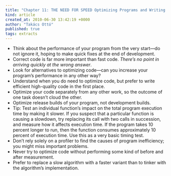 ```yaml
---
title: "Chapter 11: THE NEED FOR SPEED Optimizing Programs and Writing Efficient Code"
kind: article
created_at: 2010-06-30 13:42:19 +0000
author: "Takács Ottó"
published: true
tags: extracts
---
```

<ul>
    <li>Think about the performance of your program from the very start&mdash;do not ignore it, hoping to make quick fixes at the end of development.</li>
    <li>Correct code is far more important than fast code. <em>There&rsquo;s no point in arriving quickly at the wrong answer</em>.</li>
    <li>Look for alternatives to optimizing code&mdash;can you increase your program&rsquo;s performance in any other way?</li>
    <li>Understand when you do need to optimize code, but prefer to write efficient high-quality code in the first place.</li>
    <li>Optimize your code separately from any other work, so the outcome of one task doesn&rsquo;t cloud the other.</li>
    <li>Optimize release builds of your program, not development builds.</li>
    <li>Tip: Test an individual function&rsquo;s impact on the total program execution time by making it slower. If you suspect that a particular function is causing a slowdown, try replacing its call with two calls in succession, and measure how it affects execution time.  If the program takes 10 percent longer to run, then the function consumes approximately 10 percent of execution time. Use this as a very basic timing test.</li>
    <li>Don&rsquo;t rely solely on a profiler to find the causes of program inefficiency; you might miss important problems.</li>
    <li>Never try to optimize code without performing some kind of before and after measurement.</li>
    <li>Prefer to replace a slow algorithm with a faster variant than to tinker with the algorithm&rsquo;s implementation.</li>
</ul>

<div class='old-comments'></div>